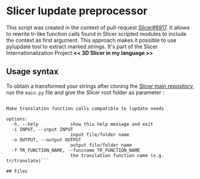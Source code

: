 # Slicer lupdate preprocessor

This script was created in the context of pull-request [Slicer#6917](https://github.com/Slicer/Slicer/pull/6917).
It allows to rewrite tr-like function calls found in Slicer scripted modules to include the context as first argument. This approach makes it possible to use pylupdate tool to extract marked strings.
It's part of the Slicer Internationalization Project **<<&nbsp;3D Slicer in my language&nbsp;>>**

## Usage syntax

To obtain a transformed your strings after cloning the [Slicer main repository](https://github.com/Slicer/Slicer), run the `main.py` file and give the *Slicer* root folder as parameter :

```lupdate_preprocess [-h] [-i INPUT] [-o OUTPUT] [-f TR_FUNCTION_NAME]

Make translation function calls compatible to lupdate needs

options:
  -h, --help            show this help message and exit
  -i INPUT, --input INPUT
                        input file/folder name
  -o OUTPUT, --output OUTPUT
                        output file/folder name
  -f TR_FUNCTION_NAME, --funcname TR_FUNCTION_NAME
                        the translation function name (e.g. tr/translate)```

## Files

